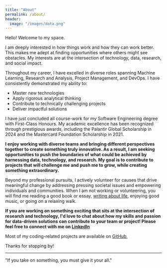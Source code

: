 ```yaml
---
title: "About"
permalink: /about/
header:
  image: "/images/data.png"
---
```


Hello! Welcome to my space. 

I am deeply interested in how things work and how they can work better. This makes me adept at finding opportunities where others might see obstacles. My interests are at the intersection of technology, data, research, and social impact.

Throughout my career, I have excelled in diverse roles spanning Machine Learning, Research and Analysis, Project Management, and DevOps. I have consistently demonstrated my ability to:

- Master new technologies
- Apply rigorous analytical thinking
- Contribute to technically challenging projects
- Deliver impactful solutions

I have just concluded all course-work for my Software Engineering degree with First-Class Honours. My academic excellence has been recognized through prestigious awards, including the Palantir Global Scholarship in 2024 and the Mastercard Foundation Scholarship in 2021.

**I enjoy working with diverse teams and bringing different perspectives together to create something truly innovative. As a result, I am seeking opportunities to push the boundaries of what could be achieved by harnessing data, technology, and research. My goal is to contribute to projects that will challenge me and push me to grow, while creating something extraordinary.**



Beyond my professional pursuits, I actively volunteer for causes that drive meaningful change by addressing pressing societal issues and empowering individuals and communities. When I am not working or volunteering, you will find me reading a good book or essay, [writing about life](https://journeylessons.substack.com/), enjoying good music, or going on a relaxing walk.

**If you are working on something exciting that sits at the intersection of research and technology, I'd love to chat about how my skills and passion for data-driven solutions can contribute to your team or project! Please feel free to connect with me on [LinkedIn](https://www.linkedin.com/in/cumi-oyemike/)**



Most of my coding-related projects are available on [GitHub](https://github.com/CtripleU),


Thanks for stopping by!

---

"If you take on something, you must give it your all."

